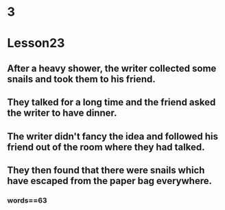 # 3
# Lesson23
## After a heavy shower, the writer collected some snails and took them to his friend.
## They talked for a long time and the friend asked the writer to have dinner.
## The writer didn't fancy the idea and followed his friend out of the room where they had talked.
## They then found that there were snails which have escaped from the paper bag everywhere.
### words==63